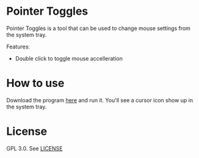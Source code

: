 # Pointer Toggles
Pointer Toggles is a tool that can be used to change mouse settings from the system tray.

Features:

* Double click to toggle mouse accelleration

# How to use
Download the program [here](https://github.com/Jos635/pointer-toggles/releases) and run it. You'll see a cursor icon show up in the system tray.

# License
GPL 3.0. See [LICENSE](LICENSE)
